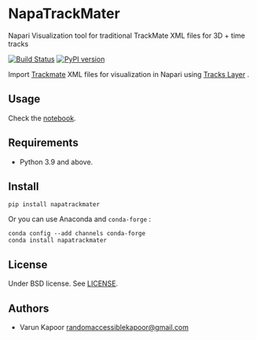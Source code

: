 # NapaTrackMater
Napari Visualization tool for traditional TrackMate XML files for 3D + time tracks


[![Build Status](https://travis-ci.com/kapoorlab/napatrackmater.svg?branch=master)](https://travis-ci.com/kapoorlab/napatrackmater)
[![PyPI version](https://img.shields.io/pypi/v/napatrackmater.svg?maxAge=2591000)](https://pypi.org/project/napatrackmater/)

Import [Trackmate](https://imagej.net/TrackMate) XML files for visualization in Napari using [Tracks Layer](https://napari.org/tutorials/fundamentals/tracks.html) .

## Usage

Check the [notebook](Notebooks/TrackVisualization.ipynb).

## Requirements

- Python 3.9 and above.

## Install

`pip install napatrackmater`

Or you can use Anaconda and `conda-forge` :

```
conda config --add channels conda-forge
conda install napatrackmater
```

## License

Under BSD license. See [LICENSE](LICENSE).

## Authors

- Varun Kapoor <randomaccessiblekapoor@gmail.com>
